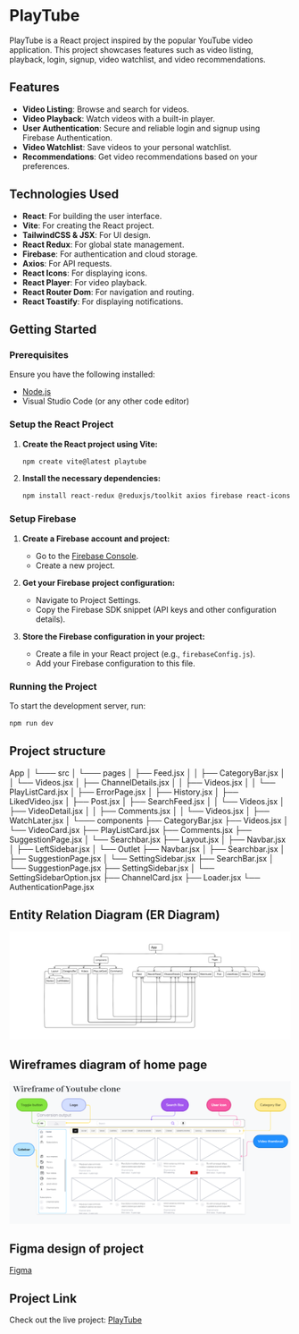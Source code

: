 # PlayTube

PlayTube is a React project inspired by the popular YouTube video application. This project showcases features such as video listing, playback, login, signup, video watchlist, and video recommendations.

## Features

- **Video Listing**: Browse and search for videos.
- **Video Playback**: Watch videos with a built-in player.
- **User Authentication**: Secure and reliable login and signup using Firebase Authentication.
- **Video Watchlist**: Save videos to your personal watchlist.
- **Recommendations**: Get video recommendations based on your preferences.

## Technologies Used

- **React**: For building the user interface.
- **Vite**: For creating the React project.
- **TailwindCSS & JSX**: For UI design.
- **React Redux**: For global state management.
- **Firebase**: For authentication and cloud storage.
- **Axios**: For API requests.
- **React Icons**: For displaying icons.
- **React Player**: For video playback.
- **React Router Dom**: For navigation and routing.
- **React Toastify**: For displaying notifications.

## Getting Started

### Prerequisites

Ensure you have the following installed:

- [Node.js](https://nodejs.org/)
- Visual Studio Code (or any other code editor)

### Setup the React Project

1. **Create the React project using Vite:**

   ```bash
   npm create vite@latest playtube
   ```

2. **Install the necessary dependencies:**
   ```bash
   npm install react-redux @reduxjs/toolkit axios firebase react-icons react-player react-router-dom react-toastify
   ```

### Setup Firebase

1. **Create a Firebase account and project:**

   - Go to the [Firebase Console](https://console.firebase.google.com/).
   - Create a new project.

2. **Get your Firebase project configuration:**

   - Navigate to Project Settings.
   - Copy the Firebase SDK snippet (API keys and other configuration details).

3. **Store the Firebase configuration in your project:**
   - Create a file in your React project (e.g., `firebaseConfig.js`).
   - Add your Firebase configuration to this file.

### Running the Project

To start the development server, run:

```bash
npm run dev
```

## Project structure

App │ └─── src │ └─── pages │ ├── Feed.jsx │ │ ├── CategoryBar.jsx │ │ └── Videos.jsx │ ├── ChannelDetails.jsx │ │ ├── Videos.jsx │ │ └── PlayListCard.jsx │ ├── ErrorPage.jsx │ ├── History.jsx │ ├── LikedVideo.jsx │ ├── Post.jsx │ ├── SearchFeed.jsx │ │ └── Videos.jsx │ ├── VideoDetail.jsx │ │ ├── Comments.jsx │ │ └── Videos.jsx │ ├── WatchLater.jsx │ └─── components ├── CategoryBar.jsx ├── Videos.jsx │ └── VideoCard.jsx ├── PlayListCard.jsx ├── Comments.jsx ├── SuggestionPage.jsx │ └── Searchbar.jsx ├── Layout.jsx │ ├── Navbar.jsx │ ├── LeftSidebar.jsx │ └── Outlet ├── Navbar.jsx │ ├── Searchbar.jsx │ ├── SuggestionPage.jsx │ └── SettingSidebar.jsx ├── SearchBar.jsx │ └── SuggestionPage.jsx ├── SettingSidebar.jsx │ └── SettingSidebarOption.jsx ├── ChannelCard.jsx ├── Loader.jsx └── AuthenticationPage.jsx

## Entity Relation Diagram (ER Diagram)

![alt text](image.png)

## Wireframes diagram of home page

![alt text](image-1.png)

## Figma design of project

[Figma](https://www.figma.com/design/TZAUBmSHU8NzM21COmX4sQ/Untitled?node-id=0-1&t=NqWqvWAlpbvAWgnz-1)

## Project Link

Check out the live project: [PlayTube](https://playtubevid.netlify.app/)
